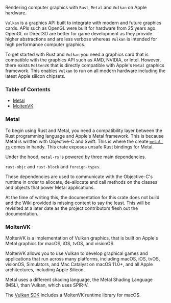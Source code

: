 Rendering computer graphics with `Rust`, `Metal` and `Vulkan` on Apple hardware.

`Vulkan` is a graphics API built to integrate with modern and future graphics cards. APIs such as OpenGL were built for hardware from 25 years ago. OpenGL or Direct3D are better for game development as they provide higher abstractions and are less verbose whereas `Vulkan` is intended for high performance computer graphics.

To get started with Rust and `Vulkan` you need a graphics card that is compatible with the graphics API such as AMD, NVIDIA, or Intel. However, there exists `MoltenVK` that is directly compatible with Apple's `Metal` graphics framework. This enables `Vulkan` to run on all modern hardware including the latest Apple silicon chipsets.

### Table of Contents
- [Metal]()
- [MoltenVK]()

### Metal

To begin using Rust and Metal, you need a compatibility layer between the Rust programming language and Apple's Metal framework. This is because Metal is written with Objective-C and Swift. This is where the create [`metal-rs`](https://github.com/gfx-rs/metal-rs) comes in handy. This crate exposes unsafe Rust bindings for Metal.

Under the hood, `metal-rs` is powered by three main dependencies.

`rust-objc` and `rust-block` and `foreign-types`.

These dependencies are used to communicate with the Objective-C's runtime in order to allocate, de-allocate and call methods on the classes and objects that power Metal applications.

At the time of writing this, the documentation for this crate does not build and the Wiki provided is missing content to say the least. This will be revisited at a later date as the project contributors flesh out the documentation.

### MoltenVK

MoltenVK is a implementation of Vulkan graphics, that is built on Apple's Metal graphics for macOS, iOS, tvOS, and visionOS.

MoltenVK allows you to use Vulkan to develop graphical games and applications that run across many platforms, including macOS, iOS, tvOS, visionOS, Simulators, and Mac Catalyst on macOS 11.0+, and all Apple architectures, including Apple Silicon.

Metal uses a different shading language, the Metal Shading Language (MSL), than Vulkan, which uses SPIR-V.

The [Vulkan SDK](https://vulkan.org/) includes a MoltenVK runtime library for macOS.